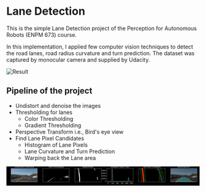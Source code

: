 # Lane Detection

This is the simple Lane Detection project of the Perception for Autonomous Robots (ENPM 673) course.

In this implementation, I applied few computer vision techniques to detect the road lanes, road radius curvature and turn prediction. The dataset was captured by monocular camera and supplied by Udacity.

![Result](figs/Result.gif)

## Pipeline of the project

- Undistort and denoise the images
- Thresholding for lanes
	- Color Thresholding
	- Gradient Thresholding
- Perspective Transform i.e., Bird's eye view
- Find Lane Pixel Candidates
	- Histogram of Lane Pixels
	- Lane Curvature and Turn Prediction
	- Warping back the Lane area

![Pipeline](figs/Pipeline.jpg)
